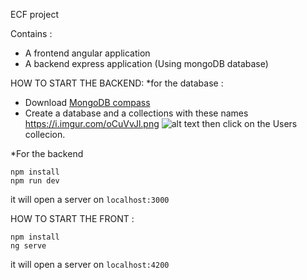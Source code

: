 ECF project

Contains : 
- A frontend angular application
- A backend express application (Using mongoDB database)

HOW TO START THE BACKEND:
*for the database : 
- Download  [MongoDB compass](https://www.mongodb.com/download-center/community)
- Create a database and a collections with these names
https://i.imgur.com/oCuVvJl.png
![alt text](https://i.imgur.com/oCuVvJl.png "Step 1 creating DB")
then click on the Users collecion.

*For the backend

```cd ECF-back
npm install
npm run dev
```

it will open a server on ``localhost:3000``


HOW TO START THE FRONT :

```cd ECF-app
npm install
ng serve
```
it will open a server on ``localhost:4200``
